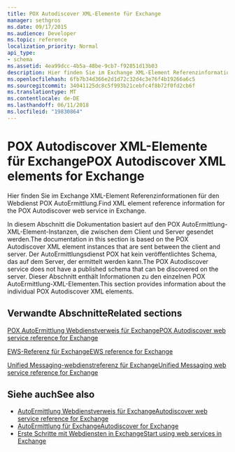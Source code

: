 ```yaml
---
title: POX Autodiscover XML-Elemente für Exchange
manager: sethgros
ms.date: 09/17/2015
ms.audience: Developer
ms.topic: reference
localization_priority: Normal
api_type:
- schema
ms.assetid: 4ea99dcc-4b5a-48be-9cb7-f92851d13b03
description: Hier finden Sie im Exchange XML-Element Referenzinformationen für den Webdienst POX AutoErmittlung.
ms.openlocfilehash: 6fb7b34d366e2d1d72c32d4c3e76f4b19266a6c5
ms.sourcegitcommit: 34041125dc8c5f993b21cebfc4f8b72f0fd2cb6f
ms.translationtype: MT
ms.contentlocale: de-DE
ms.lasthandoff: 06/11/2018
ms.locfileid: "19830864"
---
```

# <a name="pox-autodiscover-xml-elements-for-exchange"></a><span data-ttu-id="0429b-103">POX Autodiscover XML-Elemente für Exchange</span><span class="sxs-lookup"><span data-stu-id="0429b-103">POX Autodiscover XML elements for Exchange</span></span>

<span data-ttu-id="0429b-104">Hier finden Sie im Exchange XML-Element Referenzinformationen für den Webdienst POX AutoErmittlung.</span><span class="sxs-lookup"><span data-stu-id="0429b-104">Find XML element reference information for the POX Autodiscover web service in Exchange.</span></span>
  
<span data-ttu-id="0429b-105">In diesem Abschnitt die Dokumentation basiert auf den POX AutoErmittlung-XML-Element-Instanzen, die zwischen dem Client und Server gesendet werden.</span><span class="sxs-lookup"><span data-stu-id="0429b-105">The documentation in this section is based on the POX Autodiscover XML element instances that are sent between the client and server.</span></span> <span data-ttu-id="0429b-106">Der AutoErmittlungsdienst POX hat kein veröffentlichtes Schema, das auf dem Server, der ermittelt werden kann.</span><span class="sxs-lookup"><span data-stu-id="0429b-106">The POX Autodiscover service does not have a published schema that can be discovered on the server.</span></span> <span data-ttu-id="0429b-107">Dieser Abschnitt enthält Informationen zu den einzelnen POX AutoErmittlung-XML-Elementen.</span><span class="sxs-lookup"><span data-stu-id="0429b-107">This section provides information about the individual POX Autodiscover XML elements.</span></span>
  
## <a name="related-sections"></a><span data-ttu-id="0429b-108">Verwandte Abschnitte</span><span class="sxs-lookup"><span data-stu-id="0429b-108">Related sections</span></span>
<span data-ttu-id="0429b-109"><a name="bk_RelatedSections"> </a></span><span class="sxs-lookup"><span data-stu-id="0429b-109"></span></span>

[<span data-ttu-id="0429b-110">POX AutoErmittlung Webdienstverweis für Exchange</span><span class="sxs-lookup"><span data-stu-id="0429b-110">POX Autodiscover web service reference for Exchange</span></span>](pox-autodiscover-web-service-reference-for-exchange.md)
  
[<span data-ttu-id="0429b-111">EWS-Referenz für Exchange</span><span class="sxs-lookup"><span data-stu-id="0429b-111">EWS reference for Exchange</span></span>](ews-reference-for-exchange.md)
  
[<span data-ttu-id="0429b-112">Unified Messaging-webdienstreferenz für Exchange</span><span class="sxs-lookup"><span data-stu-id="0429b-112">Unified Messaging web service reference for Exchange</span></span>](unified-messaging-web-service-reference-for-exchange.md)
  
## <a name="see-also"></a><span data-ttu-id="0429b-113">Siehe auch</span><span class="sxs-lookup"><span data-stu-id="0429b-113">See also</span></span>

- [<span data-ttu-id="0429b-114">AutoErmittlung Webdienstverweis für Exchange</span><span class="sxs-lookup"><span data-stu-id="0429b-114">Autodiscover web service reference for Exchange</span></span>](autodiscover-web-service-reference-for-exchange.md)
- [<span data-ttu-id="0429b-115">AutoErmittlung für Exchange</span><span class="sxs-lookup"><span data-stu-id="0429b-115">Autodiscover for Exchange</span></span>](../exchange-web-services/autodiscover-for-exchange.md)
- [<span data-ttu-id="0429b-116">Erste Schritte mit Webdiensten in Exchange</span><span class="sxs-lookup"><span data-stu-id="0429b-116">Start using web services in Exchange</span></span>](../exchange-web-services/start-using-web-services-in-exchange.md)
    

